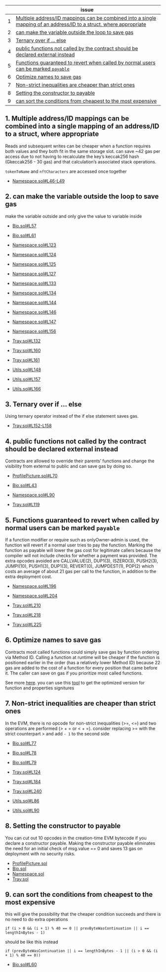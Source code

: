 | | issue |
| ----------- | ----------- |
| 1 | [Multiple address/ID mappings can be combined into a single mapping of an address/ID to a struct, where appropriate](#1-multiple-addressid-mappings-can-be-combined-into-a-single-mapping-of-an-addressid-to-a-struct-where-appropriate) |
| 2 | [can make the variable outside the loop to save gas](#2-can-make-the-variable-outside-the-loop-to-save-gas) |
| 3 | [ Ternary over if ... else](#3-ternary-over-if--else) |
| 4 | [public functions not called by the contract should be declared external instead](#4-public-functions-not-called-by-the-contract-should-be-declared-external-instead) |
| 5 | [Functions guaranteed to revert when called by normal users can be marked `payable`](#5-functions-guaranteed-to-revert-when-called-by-normal-users-can-be-marked-payable) |
| 6 | [Optimize names to save gas](#6-optimize-names-to-save-gas) |
| 7 | [Non-strict inequalities are cheaper than strict ones](#7-non-strict-inequalities-are-cheaper-than-strict-ones) |
| 8 | [Setting the constructor to payable](#8-setting-the-constructor-to-payable) |
| 9 | [can sort the conditions from cheapest to the most expensive](#9-can-sort-the-conditions-from-cheapest-to-the-most-expensive) |



## 1. Multiple address/ID mappings can be combined into a single mapping of an address/ID to a struct, where appropriate

Reads and subsequent writes can be cheaper when a function requires both values and they both fit in the same storage slot. can save ~42 gas per access due to not having to recalculate the key’s keccak256 hash (Gkeccak256 - 30 gas) and that calculation’s associated stack operations. 

`tokenToName` and `nftCharacters` are accessed once together
- [Namespace.sol#L46-L49](https://github.com/code-423n4/2023-03-canto-identity/blob/main/canto-namespace-protocol/src/Namespace.sol#L46-L49)


## 2. can make the variable outside the loop to save gas

make the variable outside and only give the value to variable inside

- [Bio.sol#L57](https://github.com/code-423n4/2023-03-canto-identity/blob/main/canto-bio-protocol/src/Bio.sol#L57)
- [Bio.sol#L61](https://github.com/code-423n4/2023-03-canto-identity/blob/main/canto-bio-protocol/src/Bio.sol#L61)

- [Namespace.sol#L123](https://github.com/code-423n4/2023-03-canto-identity/blob/main/canto-namespace-protocol/src/Namespace.sol#L123)
- [Namespace.sol#L124](https://github.com/code-423n4/2023-03-canto-identity/blob/main/canto-namespace-protocol/src/Namespace.sol#L124)
- [Namespace.sol#L125](https://github.com/code-423n4/2023-03-canto-identity/blob/main/canto-namespace-protocol/src/Namespace.sol#L125)
- [Namespace.sol#L127](https://github.com/code-423n4/2023-03-canto-identity/blob/main/canto-namespace-protocol/src/Namespace.sol#L127)
- [Namespace.sol#L133](https://github.com/code-423n4/2023-03-canto-identity/blob/main/canto-namespace-protocol/src/Namespace.sol#L133)
- [Namespace.sol#L134](https://github.com/code-423n4/2023-03-canto-identity/blob/main/canto-namespace-protocol/src/Namespace.sol#L134)
- [Namespace.sol#L144](https://github.com/code-423n4/2023-03-canto-identity/blob/main/canto-namespace-protocol/src/Namespace.sol#L144)
- [Namespace.sol#L146](https://github.com/code-423n4/2023-03-canto-identity/blob/main/canto-namespace-protocol/src/Namespace.sol#L146)
- [Namespace.sol#L147](https://github.com/code-423n4/2023-03-canto-identity/blob/main/canto-namespace-protocol/src/Namespace.sol#L147)
- [Namespace.sol#L156](https://github.com/code-423n4/2023-03-canto-identity/blob/main/canto-namespace-protocol/src/Namespace.sol#L156)

- [Tray.sol#L132](https://github.com/code-423n4/2023-03-canto-identity/blob/main/canto-namespace-protocol/src/Tray.sol#L132)
- [Tray.sol#L160](https://github.com/code-423n4/2023-03-canto-identity/blob/main/canto-namespace-protocol/src/Tray.sol#L160)
- [Tray.sol#L161](https://github.com/code-423n4/2023-03-canto-identity/blob/main/canto-namespace-protocol/src/Tray.sol#L161)

- [Utils.sol#L148](https://github.com/code-423n4/2023-03-canto-identity/blob/main/canto-namespace-protocol/src/Utils.sol#L148)
- [Utils.sol#L157](https://github.com/code-423n4/2023-03-canto-identity/blob/main/canto-namespace-protocol/src/Utils.sol#L157)
- [Utils.sol#L166](https://github.com/code-423n4/2023-03-canto-identity/blob/main/canto-namespace-protocol/src/Utils.sol#L166)


## 3. Ternary over if ... else

Using ternary operator instead of the if else statement saves gas.

- [Tray.sol#L152-L158](https://github.com/code-423n4/2023-03-canto-identity/blob/main/canto-namespace-protocol/src/Tray.sol#L152-L158)


## 4. public functions not called by the contract should be declared external instead

Contracts are allowed to override their parents’ functions and change the visibility from external to public and can save gas by doing so. 

- [ProfilePicture.sol#L70](https://github.com/code-423n4/2023-03-canto-identity/blob/main/canto-pfp-protocol/src/ProfilePicture.sol#L70)

- [Bio.sol#L43](https://github.com/code-423n4/2023-03-canto-identity/blob/main/canto-bio-protocol/src/Bio.sol#L43)

- [Namespace.sol#L90](https://github.com/code-423n4/2023-03-canto-identity/blob/main/canto-namespace-protocol/src/Namespace.sol#L90)

- [Tray.sol#L119](https://github.com/code-423n4/2023-03-canto-identity/blob/main/canto-namespace-protocol/src/Tray.sol#L119)


## 5. Functions guaranteed to revert when called by normal users can be marked `payable`

If a function modifier or require such as onlyOwner-admin is used, the function will revert if a normal user tries to pay the function. Marking the function as payable will lower the gas cost for legitimate callers because the compiler will not include checks for whether a payment was provided. The extra opcodes avoided are CALLVALUE(2), DUP1(3), ISZERO(3), PUSH2(3), JUMPI(10), PUSH1(3), DUP1(3), REVERT(0), JUMPDEST(1), POP(2) which costs an average of about 21 gas per call to the function, in addition to the extra deployment cost.

- [Namespace.sol#L196](https://github.com/code-423n4/2023-03-canto-identity/blob/main/canto-namespace-protocol/src/Namespace.sol#L196)
- [Namespace.sol#L204](https://github.com/code-423n4/2023-03-canto-identity/blob/main/canto-namespace-protocol/src/Namespace.sol#L204)

- [Tray.sol#L210](https://github.com/code-423n4/2023-03-canto-identity/blob/main/canto-namespace-protocol/src/Tray.sol#L210)
- [Tray.sol#L218](https://github.com/code-423n4/2023-03-canto-identity/blob/main/canto-namespace-protocol/src/Tray.sol#L218)
- [Tray.sol#L225](https://github.com/code-423n4/2023-03-canto-identity/blob/main/canto-namespace-protocol/src/Tray.sol#L225)


## 6. Optimize names to save gas

Contracts most called functions could simply save gas by function ordering via Method ID. Calling a function at runtime will be cheaper if the function is positioned earlier in the order (has a relatively lower Method ID) because 22 gas are added to the cost of a function for every position that came before it. The caller can save on gas if you prioritize most called functions.

See more [here](https://medium.com/joyso/solidity-how-does-function-name-affect-gas-consumption-in-smart-contract-47d270d8ac92).
you can use this [tool](https://emn178.github.io/solidity-optimize-name/) to get the optimized version for function and properties signitures 


## 7. Non-strict inequalities are cheaper than strict ones

In the EVM, there is no opcode for non-strict inequalities (>=, <=) and two operations are performed (> + = or < + =).
consider replacing >= with the strict counterpart > and add `- 1` to the second side

- [Bio.sol#L77](https://github.com/code-423n4/2023-03-canto-identity/blob/main/canto-bio-protocol/src/Bio.sol#L77)
- [Bio.sol#L78](https://github.com/code-423n4/2023-03-canto-identity/blob/main/canto-bio-protocol/src/Bio.sol#L78)
- [Bio.sol#L79](https://github.com/code-423n4/2023-03-canto-identity/blob/main/canto-bio-protocol/src/Bio.sol#L79)

- [Tray.sol#L124](https://github.com/code-423n4/2023-03-canto-identity/blob/main/canto-namespace-protocol/src/Tray.sol#L124)
- [Tray.sol#L184](https://github.com/code-423n4/2023-03-canto-identity/blob/main/canto-namespace-protocol/src/Tray.sol#L184)
- [Tray.sol#L240](https://github.com/code-423n4/2023-03-canto-identity/blob/main/canto-namespace-protocol/src/Tray.sol#L240)

- [Utils.sol#L86](https://github.com/code-423n4/2023-03-canto-identity/blob/main/canto-namespace-protocol/src/Utils.sol#L86)
- [Utils.sol#L90](https://github.com/code-423n4/2023-03-canto-identity/blob/main/canto-namespace-protocol/src/Utils.sol#L90)


## 8. Setting the constructor to payable

You can cut out 10 opcodes in the creation-time EVM bytecode if you declare a constructor payable. Making the constructor payable eliminates the need for an initial check of msg.value == 0 and saves 13 gas on deployment with no security risks.

- [ProfilePicture.sol](https://github.com/code-423n4/2023-03-canto-identity/blob/main/canto-pfp-protocol/src/ProfilePicture.sol)
- [Bio.sol](https://github.com/code-423n4/2023-03-canto-identity/blob/main/canto-bio-protocol/src/Bio.sol)
- [Namespace.sol](https://github.com/code-423n4/2023-03-canto-identity/blob/main/canto-namespace-protocol/src/Namespace.sol)
- [Tray.sol](https://github.com/code-423n4/2023-03-canto-identity/blob/main/canto-namespace-protocol/src/Tray.sol)


## 9. can sort the conditions from cheapest to the most expensive 

this will give the possibility that the cheaper condition succeeds and there is no need to do extra operations

```solidity
if (i > 0 && (i + 1) % 40 == 0 || prevByteWasContinuation || i == lengthInBytes - 1)
```
should be like this instead
```solidity
if (prevByteWasContinuation || i == lengthInBytes - 1 || (i > 0 && (i + 1) % 40 == 0))
```
- [Bio.sol#L60](https://github.com/code-423n4/2023-03-canto-identity/blob/main/canto-bio-protocol/src/Bio.sol#L)
